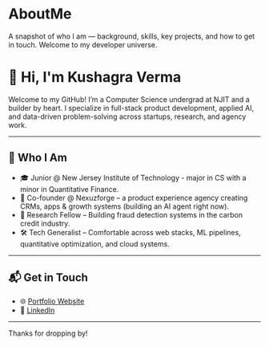 # AboutMe
 A snapshot of who I am — background, skills, key projects, and how to get in touch. Welcome to my developer universe.

# 👋 Hi, I'm Kushagra Verma

Welcome to my GitHub! I’m a Computer Science undergrad at NJIT and a builder by heart. I specialize in full-stack product development, applied AI, and data-driven problem-solving across startups, research, and agency work.

---

## 🧠 Who I Am
- 🎓 Junior @ New Jersey Institute of Technology - major in CS with a minor in Quantitative Finance.
- 🚀 Co-founder @ Nexuzforge – a product experience agency creating CRMs, apps & growth systems (building an AI agent right now).
- 🧪 Research Fellow – Building fraud detection systems in the carbon credit industry.
- 🛠️ Tech Generalist – Comfortable across web stacks, ML pipelines, quantitative optimization, and cloud systems.

---


## 📬 Get in Touch
- 🌐 [Portfolio Website](https://kushagraverma.me)  
- 💼 [LinkedIn](https://linkedin.com/in/kush-tech)  
---

Thanks for dropping by!
